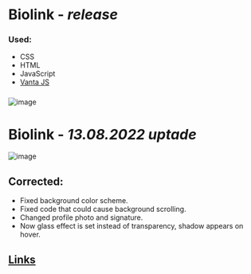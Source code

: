 #  Biolink  - <i> release</i>  #
### Used:
* CSS
* HTML
* JavaScript
* [Vanta JS](https://www.vantajs.com/)

###
![image](https://user-images.githubusercontent.com/98906212/184501972-e38a6119-d642-4566-9208-8067d0cb39ae.png)
 
 #  Biolink - <i> 13.08.2022 uptade</i>  #
 
 ![image](https://user-images.githubusercontent.com/98906212/184502435-4c57f4ed-f7f3-484d-9ba5-78c5dc9a891d.png)
 
 ## Corrected: ##
* Fixed background color scheme.
* Fixed code that could cause background scrolling.
* Changed profile photo and signature.
* Now glass effect is set instead of transparency, shadow appears on hover.

##  [Links](https://latushko1.github.io/links/)  ##
